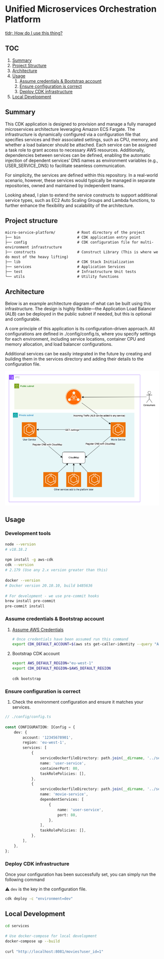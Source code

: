 # Unified Microservices Orchestration Platform

[tldr; How do I use this thing?](#usage)

## TOC

1. [Summary](#summary)
2. [Project Structure](#project-structure)
3. [Architecture](#architecture)
4. [Usage](#usage)
    1. [Assume credentials & Bootstrap account](#assume-credentials--bootstrap-account)
    2. [Ensure configuration is correct](#ensure-configuration-is-correct)
    3. [Deploy CDK infrastructure](#deploy-cdk-infrastructure)
5. [Local Development](#local-development)

## Summary

This CDK application is designed to provision and manage a fully managed microservices architecture leveraging Amazon ECS Fargate. The infrastructure is dynamically configured via a configuration file that specifies services and their associated settings, such as CPU, memory, and whether a load balancer should be attached. Each service can be assigned a task role to grant access to necessary AWS resources. Additionally, dependencies between services can be defined, enabling the automatic injection of dependent services' DNS names as environment variables (e.g., USER_SERVICE_DNS) to facilitate seamless communication.

For simplicity, the services are defined within this repository. In a real-world scenario, however, these services would typically be managed in separate repositories, owned and maintained by independent teams.

Looking ahead, I plan to extend the service constructs to support additional service types, such as EC2 Auto Scaling Groups and Lambda functions, to further enhance the flexibility and scalability of the architecture.

## Project structure

```
micro-service-platform/          # Root directory of the project
├── bin                          # CDK application entry point
├── config                       # CDK configuration file for multi-environment infrastructure
├── constructs                   # Construct Library (This is where we do most of the heavy lifting)
├── lib                          # CDK Stack Initialization
├── services                     # Application Services
├── test                         # Infrastructure Unit tests
└── utils                        # Utility functions
```

## Architecture

Below is an example architecture diagram of what can be built using this infrastructure. The design is highly flexible—the Application Load Balancer (ALB) can be deployed in the public subnet if needed, but this is optional and configurable.

A core principle of this application is its configuration-driven approach. All configurations are defined in ./config/config.ts, where you specify settings for each environment, including service locations, container CPU and memory allocation, and load balancer configurations.

Additional services can be easily integrated in the future by creating and building them in the services directory and adding their details to the configuration file.

![Architecture](./assets/Microservices-Platform.png)

## Usage

### Development tools

```bash
node --version
# v18.18.2

npm install -g aws-cdk
cdk --version
# 2.179 (Use any 2.x version greater than this)

docker --version
# Docker version 20.10.10, build b485636

# For development - we use pre-commit hooks
brew install pre-commit
pre-commit install
```

### Assume credentials & Bootstrap account

1. [Assume AWS Credentials](https://docs.aws.amazon.com/cli/v1/userguide/cli-chap-configure.html)
    ```bash
    # Once credentials have been assumed run this command
    export CDK_DEFAULT_ACCOUNT=$(aws sts get-caller-identity --query "Account" --output text)
    ```
1. Bootstrap CDK account

    ```bash
    export AWS_DEFAULT_REGION="eu-west-1"
    export CDK_DEFAULT_REGION=$AWS_DEFAULT_REGION

    cdk bootstrap
    ```

### Ensure configuration is correct

1. Check the environment configuration and ensure it matches your services.

```typescript
// ./config/config.ts

const CONFIGURATION: IConfig = {
    dev: {
        account: '12345678901',
        region: 'eu-west-1',
        services: [
            {
                serviceDockerfileDirectory: path.join(__dirname, '../services/user-service'),
                name: 'user-service',
                containerPort: 80,
                taskRolePolicies: [],
            },
            {
                serviceDockerfileDirectory: path.join(__dirname, '../services/movie-service'),
                name: 'movie-service',
                dependentServices: [
                    {
                        name: 'user-service',
                        port: 80,
                    },
                ],
                taskRolePolicies: [],
            },
        ],
    },
};
```

### Deploy CDK infrastructure

Once your configuration has been successfully set, you can simply run the following command

:warning: `dev` is the key in the configuration file.

```bash
cdk deploy -c "environment=dev"
```

## Local Development

```bash
cd services

# Use docker-compose for local development
docker-compose up --build

curl "http://localhost:8081/movies?user_id=1"
```
